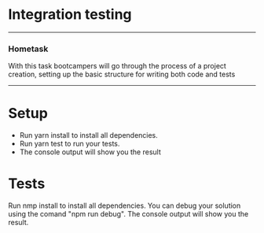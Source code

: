 # Integration testing

---

### Hometask

With this task bootcampers will go through the process of a project creation, setting up the basic structure for writing both code and tests

---

# Setup

- Run yarn install to install all dependencies.
- Run yarn test to run your tests.
- The console output will show you the result



# Tests

Run nmp install to install all dependencies. You can debug your solution using the comand "npm run debug". The console output will show you the result.



